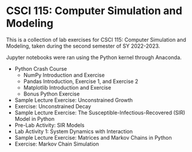 # CSCI 115: Computer Simulation and Modeling

This is a collection of lab exercises for CSCI 115: Computer Simulation and Modeling, taken during the second semester of SY 2022-2023. 

Jupyter notebooks were ran using the Python kernel through Anaconda.

* Python Crash Course
  * NumPy Introduction and Exercise
  * Pandas Introduction, Exercise 1, and Exercise 2
  * Matplotlib Introduction and Exercise
  * Bonus Python Exercise
* Sample Lecture Exercise: Unconstrained Growth
* Exercise: Unconstrained Decay
* Sample Lecture Exercise: The Susceptible-Infectious-Recovered (SIR) Model in Python
* Pre-Lab Activity: SIR Models
* Lab Activity 1: System Dynamics with Interaction
* Sample Lecture Exercise: Matrices and Markov Chains in Python
* Exercise: Markov Chain Simulation

